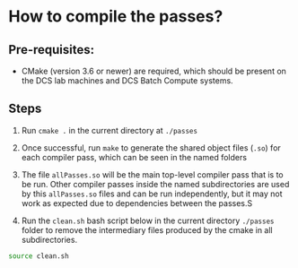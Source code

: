 # How to compile the passes?

## Pre-requisites:

- CMake (version 3.6 or newer) are required, which should be present on the DCS lab machines and DCS Batch Compute systems.

## Steps

1. Run `cmake .` in the current directory at `./passes`

2. Once successful, run `make` to generate the shared object files (`.so`) for each compiler pass, which can be seen in the named folders

3. The file `allPasses.so` will be the main top-level compiler pass that is to be run. Other compiler passes inside the named subdirectories are used by this `allPasses.so` files and can be run independently, but it may not work as expected due to dependencies between the passes.S

4. Run the `clean.sh` bash script below in the current directory `./passes` folder to remove the intermediary files produced by the cmake in all subdirectories.

```bash
source clean.sh
```

